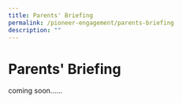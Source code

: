 ```yaml
---
title: Parents' Briefing
permalink: /pioneer-engagement/parents-briefing
description: ""
---
```

# Parents' Briefing
coming soon......